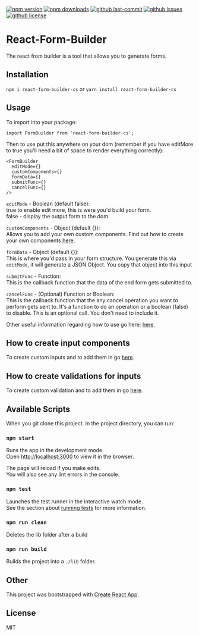 [![npm version](https://img.shields.io/npm/v/react-form-builder-cs.svg?style=flat-square)](https://www.npmjs.com/package/react-form-builder-cs)
[![npm downloads](https://img.shields.io/npm/dm/react-form-builder-cs.svg?style=flat-square)](https://www.npmjs.com/package/react-form-builder-cs)
[![github last-commit](https://img.shields.io/github/last-commit/chrissheppard41/react-form-builder)](https://github.com/chrissheppard41/react-form-builder)
[![github issues](https://img.shields.io/github/issues/chrissheppard41/react-form-builder)](https://github.com/chrissheppard41/react-form-builder/issues)
[![github license](https://img.shields.io/github/license/chrissheppard41/react-form-builder)](https://github.com/chrissheppard41/react-form-builder)

# React-Form-Builder

The react from builder is a tool that allows you to generate forms. 

## Installation

`npm i react-form-builder-cs` or `yarn install react-form-builder-cs`

## Usage

To import into your package: 

`import FormBuilder from 'react-form-builder-cs';`

Then to use put this anywhere on your dom (remember if you have editMore to true you'll need a bit of space to render everything correctly):

```react
<FormBuilder
  editMode={}
  customComponents={}
  formData={}
  submitFunc={}
  cancelFunc={}
/>
```

`editMode` - Boolean (default false):\
true to enable edit more, this is were you'd build your form.\
false - display the output form to the dom.

`customComponents` - Object (default {}):\
Allows you to add your own custom components. Find out how to create your own components [here](https://github.com/chrissheppard41/react-form-builder/blob/master/examples/NewComponent/README.md).

`formData` - Object (default {}):\
This is where you'd pass in your form structure. You generate this via `editMode`, it will generate a JSON Object. You copy that object into this input

`submitFunc` - Function:\
This is the callback function that the data of the end form gets submitted to.

`cancelFunc` - (Optional) Function or Boolean:\
This is the callback function that the any cancel operation you want to perform gets sent to. It's a function to do an operation or a boolean (false) to disable. This is an optional call. You don't need to include it.

Other useful information regarding how to use go here: [here](https://github.com/chrissheppard41/react-form-builder/blob/master/examples/HowToUse/README.md).

## How to create input components

To create custom inputs and to add them in go [here](https://github.com/chrissheppard41/react-form-builder/blob/master/examples/NewComponent/README.md).

## How to create validations for inputs

To create custom validation and to add them in go [here](https://github.com/chrissheppard41/react-form-builder/blob/master/examples/NewValidation/README.md).

## Available Scripts

When you git clone this project. In the project directory, you can run:

### `npm start`

Runs the app in the development mode.<br>
Open [http://localhost:3000](http://localhost:3000) to view it in the browser.

The page will reload if you make edits.<br>
You will also see any lint errors in the console.

### `npm test`

Launches the test runner in the interactive watch mode.<br>
See the section about [running tests](https://facebook.github.io/create-react-app/docs/running-tests) for more information.

### `npm run clean`

Deletes the lib folder after a build

### `npm run build`

Builds the project into a `./lib` folder.

## Other

This project was bootstrapped with [Create React App](https://github.com/facebook/create-react-app).

## License

MIT
